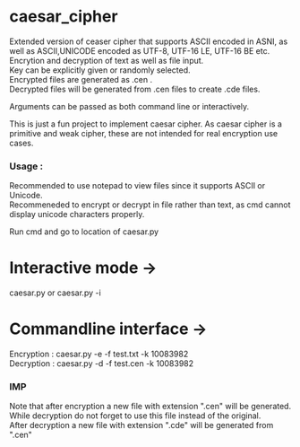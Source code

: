 # caesar_cipher
Extended version of ceaser cipher that supports ASCII encoded in ASNI, as well as ASCII,UNICODE encoded as UTF-8, UTF-16 LE, UTF-16 BE etc.  
Encrytion and decryption of text as well as file input.  
Key can be explicitly given or randomly selected.  
Encrypted files are generated as .cen .  
Decrypted files will be generated from .cen files to create .cde files.  

Arguments can be passed as both command line or interactively.  


This is just a fun project to implement caesar cipher. As caesar cipher is a primitive and weak cipher, these are not intended for real encryption use cases.  


### Usage :  
Recommended to use notepad to view files since it supports ASCII or Unicode.  
Recommeneded to encrypt or decrypt in file rather than text, as cmd cannot display unicode characters properly.  


Run cmd and go to location of caesar.py  

# Interactive mode ->  
caesar.py  or caesar.py -i   

# Commandline interface ->
Encryption : caesar.py -e -f test.txt -k 10083982  
Decryption : caesar.py -d -f test.cen -k 10083982  

### IMP ###  
Note that after encryption a new file with extension ".cen" will be generated.  
While decryption do not forget to use this file instead of the original.  
After decryption a new file with extension ".cde" will be generated from ".cen"  



